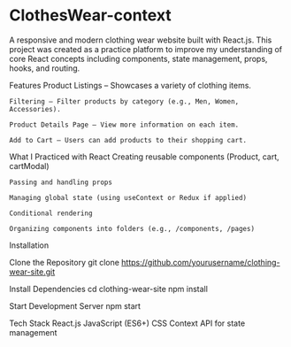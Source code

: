# ClothesWear-context
A responsive and modern clothing wear website built with React.js. This project was created as a practice platform to improve my understanding of core React concepts including components, state management, props, hooks, and routing.

 Features
    Product Listings – Showcases a variety of clothing items.

    Filtering – Filter products by category (e.g., Men, Women, Accessories).

    Product Details Page – View more information on each item.

    Add to Cart – Users can add products to their shopping cart.


What I Practiced with React
    Creating reusable components (Product, cart, cartModal)

    Passing and handling props

    Managing global state (using useContext or Redux if applied)

    Conditional rendering

    Organizing components into folders (e.g., /components, /pages)


Installation

Clone the Repository
    git clone https://github.com/yourusername/clothing-wear-site.git

Install Dependencies
    cd clothing-wear-site
    npm install

Start Development Server
    npm start

Tech Stack
    React.js
    JavaScript (ES6+)
    CSS
    Context API for state management
